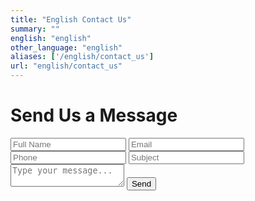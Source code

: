 ```yaml
---
title: "English Contact Us"
summary: ""
english: "english"
other_language: "english"
aliases: ['/english/contact_us']
url: "english/contact_us"
---
```

<!-- Main -->
<main>
  <div class="zalepik_wrap_title_section flex justify-center pb-12 pt-64 items-center background_hubungi_kami">
    <div class="z-10 col-span-12 mt-12">
      <div id="title_header_home" class="zalepik_wrap_large_area pt-3 pb-16 text-center">
          <h1 class="col-span-12 zalepik_title_border zalepik_title_shadow_2" title="Send Us a Message">Send Us a Message</h1>      
      </div>
        <form class="zalepik_form_contact grid grid-cols-12 col-span-12 px-8 gap-4" action="https://formspree.io/f/moqeyklk" method="POST">
          <input class="zalepik_input input_text full_name" type="text" name="full_name" placeholder="Full Name" required="">
          <input class="zalepik_input input_text _replayto" type="email" name="_replayto" placeholder="Email" required="">
          <input class="zalepik_input input_text Phone" type="tel" name="phone" placeholder="Phone" required="">
          <input class="zalepik_input input_text subject" type="text" name="subject" placeholder="Subject" required="">
          <textarea class="col-span-12 h-56 py-3 zalepik_input text_area message" type="message" name="message" placeholder="Type your message..." required=""></textarea>
          <input class="col-start-4 col-end-10 py-4 px-4 mt-8 mb-12 input_submit zalepik_button" type="submit" value="Send">
        </form>
    </div>
  </div>
  </main>
  <!-- End Main -->
  